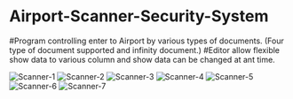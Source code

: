 # Airport-Scanner-Security-System
#Program controlling enter to Airport by various types of documents. (Four type of document supported and infinity document.)
#Editor allow flexible show data to various column and show data can be changed at ant time. 

![Scanner-1](https://user-images.githubusercontent.com/81580242/112886094-256b6e80-90da-11eb-844a-07fbbdb2f31a.gif)
![Scanner-2](https://user-images.githubusercontent.com/81580242/112885459-76c72e00-90d9-11eb-8323-db0e1362c144.png)
![Scanner-3](https://user-images.githubusercontent.com/81580242/112885490-8181c300-90d9-11eb-9259-3a88e98c9807.png)
![Scanner-4](https://user-images.githubusercontent.com/81580242/112885504-85154a00-90d9-11eb-944d-4fdf637f3689.png)
![Scanner-5](https://user-images.githubusercontent.com/81580242/112885515-89d9fe00-90d9-11eb-86c0-0d347601790a.png)
![Scanner-6](https://user-images.githubusercontent.com/81580242/112885536-8e9eb200-90d9-11eb-9d18-7cf19a4b2073.png)
![Scanner-7](https://user-images.githubusercontent.com/81580242/112885550-93636600-90d9-11eb-9e1d-7109b2a906d4.png)




